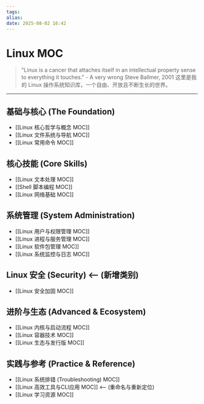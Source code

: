 ```yaml
---
tags: 
alias: 
date: 2025-08-02 16:42
---
```

# Linux MOC

> "Linux is a cancer that attaches itself in an intellectual property sense to everything it touches." - A very wrong Steve Ballmer, 2001
> 这里是我的 Linux 操作系统知识库，一个自由、开放且不断生长的世界。

---

## 基础与核心 (The Foundation)
- [[Linux 核心哲学与概念 MOC]]
- [[Linux 文件系统与导航 MOC]]
- [[Linux 常用命令 MOC]]

## 核心技能 (Core Skills)
- [[Linux 文本处理 MOC]]
- [[Shell 脚本编程 MOC]]
- [[Linux 网络基础 MOC]]

## 系统管理 (System Administration)
- [[Linux 用户与权限管理 MOC]]
- [[Linux 进程与服务管理 MOC]]
- [[Linux 软件包管理 MOC]]
- [[Linux 系统监控与日志 MOC]]

## Linux 安全 (Security)  <-- (新增类别)
- [[Linux 安全加固 MOC]]

## 进阶与生态 (Advanced & Ecosystem)
- [[Linux 内核与启动流程 MOC]]
- [[Linux 容器技术 MOC]]
- [[Linux 生态与发行版 MOC]]

## 实践与参考 (Practice & Reference)
- [[Linux 系统排错 (Troubleshooting) MOC]]
- [[Linux 高效工具与CLI应用 MOC]] <-- (重命名与重新定位)
- [[Linux 学习资源 MOC]]